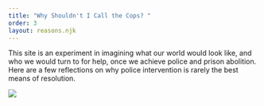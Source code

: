 ```yaml
---
title: "Why Shouldn't I Call the Cops? "
order: 3
layout: reasons.njk
---
```

This site is an experiment in imagining what our world would look like, and who we would turn to for help, once we achieve police and prison abolition. Here are a few reflections on why police intervention is rarely the best means of resolution.

![](/img/photo_2022-04-24-22.19.27.jpeg)